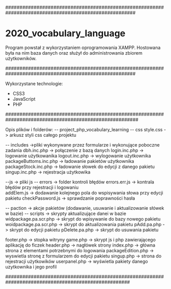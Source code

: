######################################################################################################

# 2020_vocabulary_language
Program powstał z wykorzystaniem oprogramowania XAMPP. 
Hostowana była na nim baza danych oraz służył do administrowania zbiorem użytkowników.

######################################################################################################

Wykorzystane technologie:
- CSS3
- JavaScript
- PHP

#######################################################################################################

Opis plików i folderów:
-- project_php_vocabulary_learning
  -- css
     style.css -> arkusz styli css całego projektu

  -- includes ->pliki wykonywane przez formularze i wykonujące poboczne zadania
     dbh.inc.php -> połączenie z bazą danych
     login.inc.php -> logowanie użytkowanika
     logout.inc.php -> wylogowanie użytkownika
     packageButtoms.inc.php -> ładowanie pakietów użytkownika
     packageStock.inc.php -> ładowanie słowek do edycji z danego pakietu
     singup.inc.php -> rejestracja użytkowika

   --js -> pliki js
      -- errors -> folder kontroli błędów
         errors.err.js -> kontrala błędów przy rejestracji i logowaniu    
    addElem.js -> dodawanie kolejnego pola do wspisywania słowa przy edycji pakietu 
    checkPassword.js -> sprawdzanie poprawności hasła

  -- paction -> akcje pakietów (dodawanie, usuwanie i aktualizowanie słówek w bazie)
     -- scripts -> skrypty aktualizujące danei w bazie
        widpackage.pa.scr.php -> skrypt do wpisywanie do bazy nowego pakietu
        woidpackage.pa.scr.php -> skrypt do aktualizowania pakietu
     pAdd.pa.php -> skrypt do edycji pakietu
     pDelete.pa.php -> skrypt do usuwania pakietu

footer.php -> stopka witryny
game.php -> skrypt js i php zawierającego aplikację do ficzek 
header.php -> nagłówek strony
index.php -> główna strona z elementami potrzebnymi do logowania
packageEdition.php -> wyswietla stronę z formularzem do edycji pakietu
singup.php -> strona do rejestracji użytkowików
userpanel.php -> wyświetla pakiety danego uzytkownika i jego profil

####################################################################################################
